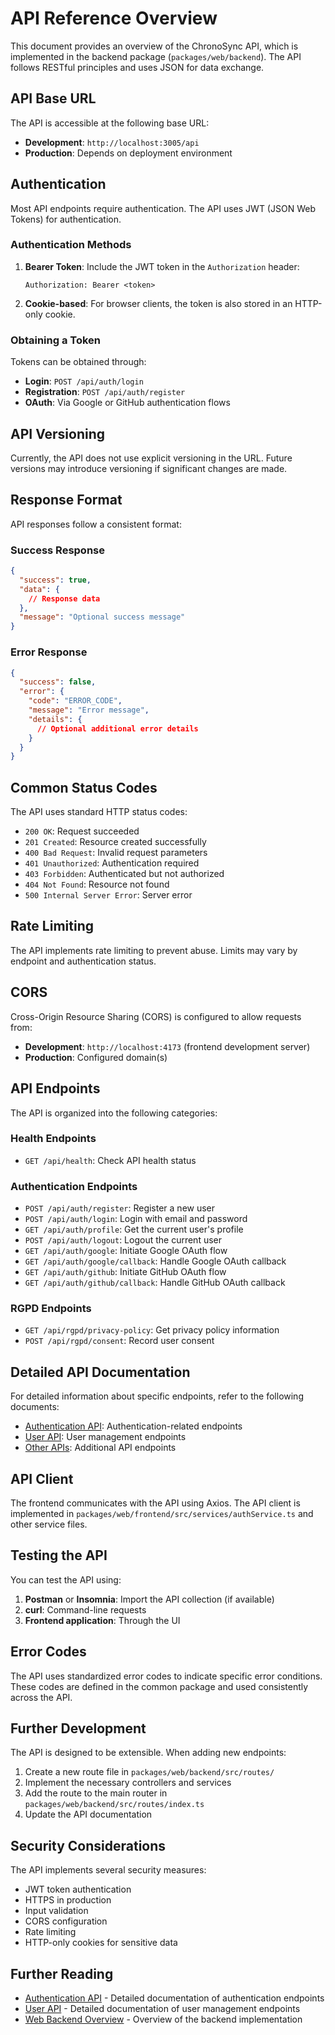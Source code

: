 # API Reference Overview

This document provides an overview of the ChronoSync API, which is implemented in the backend package (`packages/web/backend`). The API follows RESTful principles and uses JSON for data exchange.

## API Base URL

The API is accessible at the following base URL:

- **Development**: `http://localhost:3005/api`
- **Production**: Depends on deployment environment

## Authentication

Most API endpoints require authentication. The API uses JWT (JSON Web Tokens) for authentication.

### Authentication Methods

1. **Bearer Token**: Include the JWT token in the `Authorization` header:
   ```
   Authorization: Bearer <token>
   ```

2. **Cookie-based**: For browser clients, the token is also stored in an HTTP-only cookie.

### Obtaining a Token

Tokens can be obtained through:

- **Login**: `POST /api/auth/login`
- **Registration**: `POST /api/auth/register`
- **OAuth**: Via Google or GitHub authentication flows

## API Versioning

Currently, the API does not use explicit versioning in the URL. Future versions may introduce versioning if significant changes are made.

## Response Format

API responses follow a consistent format:

### Success Response

```json
{
  "success": true,
  "data": {
    // Response data
  },
  "message": "Optional success message"
}
```

### Error Response

```json
{
  "success": false,
  "error": {
    "code": "ERROR_CODE",
    "message": "Error message",
    "details": {
      // Optional additional error details
    }
  }
}
```

## Common Status Codes

The API uses standard HTTP status codes:

- `200 OK`: Request succeeded
- `201 Created`: Resource created successfully
- `400 Bad Request`: Invalid request parameters
- `401 Unauthorized`: Authentication required
- `403 Forbidden`: Authenticated but not authorized
- `404 Not Found`: Resource not found
- `500 Internal Server Error`: Server error

## Rate Limiting

The API implements rate limiting to prevent abuse. Limits may vary by endpoint and authentication status.

## CORS

Cross-Origin Resource Sharing (CORS) is configured to allow requests from:

- **Development**: `http://localhost:4173` (frontend development server)
- **Production**: Configured domain(s)

## API Endpoints

The API is organized into the following categories:

### Health Endpoints

- `GET /api/health`: Check API health status

### Authentication Endpoints

- `POST /api/auth/register`: Register a new user
- `POST /api/auth/login`: Login with email and password
- `GET /api/auth/profile`: Get the current user's profile
- `POST /api/auth/logout`: Logout the current user
- `GET /api/auth/google`: Initiate Google OAuth flow
- `GET /api/auth/google/callback`: Handle Google OAuth callback
- `GET /api/auth/github`: Initiate GitHub OAuth flow
- `GET /api/auth/github/callback`: Handle GitHub OAuth callback

### RGPD Endpoints

- `GET /api/rgpd/privacy-policy`: Get privacy policy information
- `POST /api/rgpd/consent`: Record user consent

## Detailed API Documentation

For detailed information about specific endpoints, refer to the following documents:

- [Authentication API](./authentication.md): Authentication-related endpoints
- [User API](./user.md): User management endpoints
- [Other APIs](./other.md): Additional API endpoints

## API Client

The frontend communicates with the API using Axios. The API client is implemented in `packages/web/frontend/src/services/authService.ts` and other service files.

## Testing the API

You can test the API using:

1. **Postman** or **Insomnia**: Import the API collection (if available)
2. **curl**: Command-line requests
3. **Frontend application**: Through the UI

## Error Codes

The API uses standardized error codes to indicate specific error conditions. These codes are defined in the common package and used consistently across the API.

## Further Development

The API is designed to be extensible. When adding new endpoints:

1. Create a new route file in `packages/web/backend/src/routes/`
2. Implement the necessary controllers and services
3. Add the route to the main router in `packages/web/backend/src/routes/index.ts`
4. Update the API documentation

## Security Considerations

The API implements several security measures:

- JWT token authentication
- HTTPS in production
- Input validation
- CORS configuration
- Rate limiting
- HTTP-only cookies for sensitive data

## Further Reading

- [Authentication API](./authentication.md) - Detailed documentation of authentication endpoints
- [User API](./user.md) - Detailed documentation of user management endpoints
- [Web Backend Overview](../web/backend/overview.md) - Overview of the backend implementation

